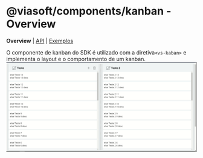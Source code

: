 # **@viasoft/components/kanban** - Overview

**Overview** | [API](./api) | [Exemplos](./samples) 

O componente de kanban do SDK é utilizado com a diretiva`<vs-kaban>` e implementa o layout e o comportamento de um kanban.
![Exemplo](./base_sample.png)